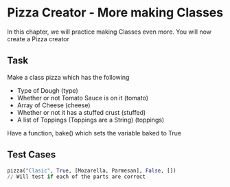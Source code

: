 # Pizza Creator - More making Classes
In this chapter, we will practice making Classes even more. You will now create a Pizza creator
## Task
Make a class pizza which has the following 
- Type of Dough (type)
- Whether or not Tomato Sauce is on it (tomato)
- Array of Cheese (cheese)
- Whether or not it has a stuffed crust (stuffed)
- A list of Toppings (Toppings are a String) (toppings)

Have a function, bake() which sets the variable baked to True
## Test Cases

```python
pizza("Clasic", True, [Mozarella, Parmesan], False, [])
// Will test if each of the parts are correct
```

